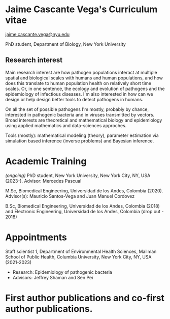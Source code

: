 # Jaime Cascante Vega's Curriculum vitae
jaime.cascante.vega@nyu.edu

PhD student, Department of Biology, New York University
## Research interest
Main research interest are how pathogen populations interact at multiple spatial and biological scales with humans and human populations, and how does this translate to human population health on relatively short time scales. Or, in one sentence, the ecology and evolution of pathogens and the epidemiology of infectious diseases. I'm also interested in how can we design or help design better tools to detect pathogens in humans.

On all the set of possible pathogens I'm mostly, probably by chance, interested in pathogenic bacteria and in viruses transmitted by vectors. Broad interests are theoretical and mathematical biology and epidemiology using applied mathematics and data-sciences approches.

Tools (mostly): mathematical modeling (theory), parameter estimation via simulation based inference (inverse problems) and Bayesian inference.

# Academic Training
*(ongoing)* PhD student, New York University, New York City, NY, USA (2023-). Advisor: Mercedes Pascual

M.Sc, Biomedical Engineering, Universidad de los Andes, Colombia (2020). Advisor(s): Mauricio Santos-Vega and Juan Manuel Cordovez

B.Sc, Biomedical Engineering, Universidad de los Andes, Colombia (2018) and Electronic Engineering, Universidad de los Andes, Colombia (drop out - 2018)

# Appointments
Staff scientist 1, Department of Environmental Health Sciences, Mailman School of Public Health, Columbia University, New York City, NY, USA (2021-2023)
  - Research: Epidemiology of pathogenic bacteria
  - Advisors: Jeffrey Shaman and Sen Pei

# First author publications and co-first author publications.
